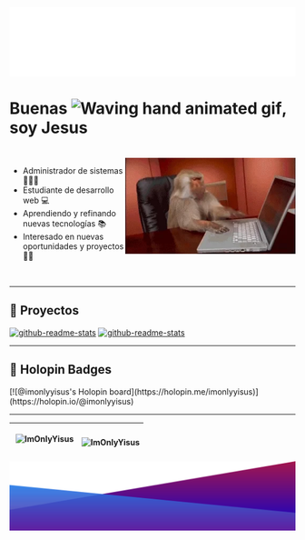 <p><img align="center" alt="name" src="src/wave2.svg"></p>
<h1 align="left">Buenas <img src="https://raw.githubusercontent.com/nixin72/nixin72/master/wave.gif" 
         alt="Waving hand animated gif"
         height="45"
         width="45" />, soy Jesus</h1>
<br/>
<img align="right" width=300px alt="GIF" src="src/monkey.webp" />

- Administrador de sistemas 👩🏻‍💻
- Estudiante de desarrollo web 💻 
- Aprendiendo y refinando nuevas tecnologías 📚
- Interesado en nuevas oportunidades y proyectos 🤝🏻

<br>

---

<h2>📁 Proyectos </h2>

<p align="left">
  <a href="https://github.com/ImOnlyYisus/JAVA_PROJECTS"><img width="282" src="https://denvercoder1-github-readme-stats.vercel.app/api/pin/?username=ImOnlyYisus&repo=java_projects&theme=react&bg_color=1F222E&title_color=F85D7F&icon_color=F8D866&hide_border=true&show_icons=true" alt="github-readme-stats"></a>
  <a href="https://github.com/ImOnlyYisus/DApp-Votaciones"><img width="282" src="https://denvercoder1-github-readme-stats.vercel.app/api/pin/?username=ImOnlyYisus&repo=dapp-votaciones&theme=react&bg_color=1F222E&title_color=F85D7F&icon_color=F8D866&hide_border=true&show_icons=true" alt="github-readme-stats"></a>
</p>

---

<h2>🏅 Holopin Badges </h2>
[![@imonlyyisus's Holopin board](https://holopin.me/imonlyyisus)](https://holopin.io/@imonlyyisus)

---

| <p>&nbsp;<img align="center" src="https://github-readme-stats.vercel.app/api?username=ImOnlyYisus&show_icons=true&theme=dracula&locale=en" alt="ImOnlyYisus" width="99%" /></p> |<p><img align="left" src="https://github-readme-stats.vercel.app/api/top-langs?username=ImOnlyYisus&show_icons=true&theme=dracula&locale=en&layout=compact" alt="ImOnlyYisus" width="100%"/></p>|
|---|---|


<p><img align="center" alt="name" src="src/wave.svg"></p>




